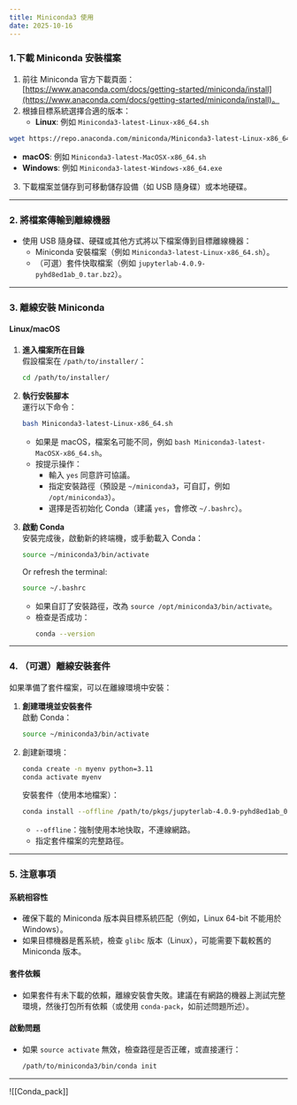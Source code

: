 ```yaml
---
title: Miniconda3 使用
date: 2025-10-16
---
```



### **1.下載 Miniconda 安裝檔案**
1. 前往 Miniconda 官方下載頁面：[https://www.anaconda.com/docs/getting-started/miniconda/install](https://www.anaconda.com/docs/getting-started/miniconda/install)。
2. 根據目標系統選擇合適的版本：
   - **Linux**: 例如 `Miniconda3-latest-Linux-x86_64.sh`
```bash
wget https://repo.anaconda.com/miniconda/Miniconda3-latest-Linux-x86_64.sh
```
   - **macOS**: 例如 `Miniconda3-latest-MacOSX-x86_64.sh`
   - **Windows**: 例如 `Miniconda3-latest-Windows-x86_64.exe`
3. 下載檔案並儲存到可移動儲存設備（如 USB 隨身碟）或本地硬碟。

---

### 2. 將檔案傳輸到離線機器
- 使用 USB 隨身碟、硬碟或其他方式將以下檔案傳到目標離線機器：
  - Miniconda 安裝檔案（例如 `Miniconda3-latest-Linux-x86_64.sh`）。
  - （可選）套件快取檔案（例如 `jupyterlab-4.0.9-pyhd8ed1ab_0.tar.bz2`）。

---

### 3. 離線安裝 Miniconda

#### **Linux/macOS**
1. **進入檔案所在目錄**  
   假設檔案在 `/path/to/installer/`：
   ```bash
   cd /path/to/installer/
   ```

2. **執行安裝腳本**  
   運行以下命令：
   ```bash
   bash Miniconda3-latest-Linux-x86_64.sh
   ```
   - 如果是 macOS，檔案名可能不同，例如 `bash Miniconda3-latest-MacOSX-x86_64.sh`。
   - 按提示操作：
     - 輸入 `yes` 同意許可協議。
     - 指定安裝路徑（預設是 `~/miniconda3`，可自訂，例如 `/opt/miniconda3`）。
     - 選擇是否初始化 Conda（建議 `yes`，會修改 `~/.bashrc`）。

3. **啟動 Conda**  
   安裝完成後，啟動新的終端機，或手動載入 Conda：
   ```bash
   source ~/miniconda3/bin/activate
   ```
   Or refresh the terminal:
   ```bash
   source ~/.bashrc
   ```
   - 如果自訂了安裝路徑，改為 `source /opt/miniconda3/bin/activate`。
   - 檢查是否成功：
     ```bash
     conda --version
     ```

---

### 4. （可選）離線安裝套件
如果準備了套件檔案，可以在離線環境中安裝：

1. **創建環境並安裝套件**  
   啟動 Conda：
   ```bash
   source ~/miniconda3/bin/activate
   ```
2. 創建新環境：
   ```bash
   conda create -n myenv python=3.11
   conda activate myenv
   ```
   安裝套件（使用本地檔案）：
   ```bash
   conda install --offline /path/to/pkgs/jupyterlab-4.0.9-pyhd8ed1ab_0.tar.bz2
   ```
   - `--offline`：強制使用本地快取，不連線網路。
   - 指定套件檔案的完整路徑。

---

### 5. 注意事項

#### **系統相容性**
- 確保下載的 Miniconda 版本與目標系統匹配（例如，Linux 64-bit 不能用於 Windows）。
- 如果目標機器是舊系統，檢查 `glibc` 版本（Linux），可能需要下載較舊的 Miniconda 版本。

#### **套件依賴**
- 如果套件有未下載的依賴，離線安裝會失敗。建議在有網路的機器上測試完整環境，然後打包所有依賴（或使用 `conda-pack`，如前述問題所述）。

#### **啟動問題**
- 如果 `source activate` 無效，檢查路徑是否正確，或直接運行：
  ```bash
  /path/to/miniconda3/bin/conda init
  ```

---

![[Conda_pack]]

